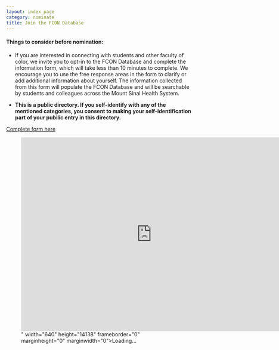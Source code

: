 ```yaml
---
layout: index_page
category: nominate
title: Join the FCON Database
---
```


#### Things to consider before nomination:

*  If you are interested in connecting with students and other faculty of color, we invite you to opt-in to the FCON Database and complete the information form, which will take less than 10 minutes to complete. We encourage you to use the free response areas in the form to clarify or add additional information about yourself. The information collected from this form will populate the FCON Database and will be searchable by students and colleagues across the Mount Sinal Health System.

* **This is a public directory. If you self-identify with any of the mentioned categories, you consent to making your self-identification part of your pubilic entry in this directory.**

[Complete form here](https://docs.google.com/forms/d/e/1FAIpQLScBAdOdGMh0LHEaMy4xaBTO0sFMKo0maEWgPgWY04C_NJmtwA/viewform?usp=sf_link)

<figure class="video_container">
  <iframe src="https://docs.google.com/forms/d/e/1FAIpQLScBAdOdGMh0LHEaMy4xaBTO0sFMKo0maEWgPgWY04C_NJmtwA/viewform?embedded=true" width="700" height="520" frameborder="0" marginheight="0" marginwidth="0">Loading…</iframe>" width="640" height="14138" frameborder="0" marginheight="0" marginwidth="0">Loading…</iframe>
</figure>
